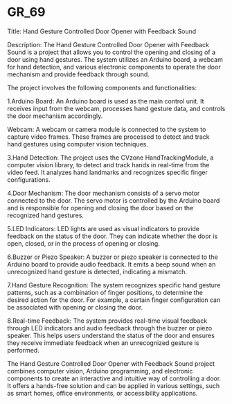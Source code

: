 # GR_69
Title: Hand Gesture Controlled Door Opener with Feedback Sound

Description: The Hand Gesture Controlled Door Opener with Feedback Sound is a project that allows you to control the opening and closing of a door using hand gestures. The system utilizes an Arduino board, a webcam for hand detection, and various electronic components to operate the door mechanism and provide feedback through sound.

The project involves the following components and functionalities:

1.Arduino Board: An Arduino board is used as the main control unit. It receives input from the webcam, processes hand gesture data, and controls the door mechanism accordingly.

Webcam: A webcam or camera module is connected to the system to capture video frames. These frames are processed to detect and track hand gestures using computer vision techniques.

3.Hand Detection: The project uses the CVzone HandTrackingModule, a computer vision library, to detect and track hands in real-time from the video feed. It analyzes hand landmarks and recognizes specific finger configurations.

4.Door Mechanism: The door mechanism consists of a servo motor connected to the door. The servo motor is controlled by the Arduino board and is responsible for opening and closing the door based on the recognized hand gestures.

5.LED Indicators: LED lights are used as visual indicators to provide feedback on the status of the door. They can indicate whether the door is open, closed, or in the process of opening or closing.

6.Buzzer or Piezo Speaker: A buzzer or piezo speaker is connected to the Arduino board to provide audio feedback. It emits a beep sound when an unrecognized hand gesture is detected, indicating a mismatch.

7.Hand Gesture Recognition: The system recognizes specific hand gesture patterns, such as a combination of finger positions, to determine the desired action for the door. For example, a certain finger configuration can be associated with opening or closing the door.

8.Real-time Feedback: The system provides real-time visual feedback through LED indicators and audio feedback through the buzzer or piezo speaker. This helps users understand the status of the door and ensures they receive immediate feedback when an unrecognized gesture is performed.

The Hand Gesture Controlled Door Opener with Feedback Sound project combines computer vision, Arduino programming, and electronic components to create an interactive and intuitive way of controlling a door. It offers a hands-free solution and can be applied in various settings, such as smart homes, office environments, or accessibility applications.
